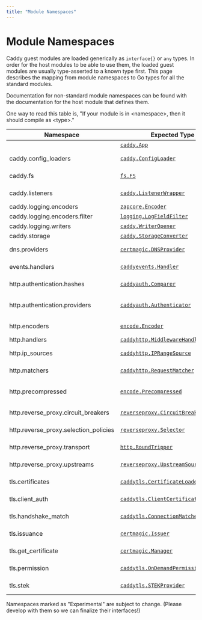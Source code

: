 ```yaml
---
title: "Module Namespaces"
---
```


# Module Namespaces

Caddy guest modules are loaded generically as `interface{}` or `any` types. In order for the host modules to be able to use them, the loaded guest modules are usually type-asserted to a known type first. This page describes the mapping from module namespaces to Go types for all the standard modules.

Documentation for non-standard module namespaces can be found with the documentation for the host module that defines them.

<aside class="tip">
	One way to read this table is, "If your module is in &lt;namespace&gt;, then it should compile as &lt;type&gt;."
</aside>

Namespace | Expected Type | Description | Notes
--------- | ------------- | ----------- | ----------
|         | [`caddy.App`](https://pkg.go.dev/github.com/caddyserver/caddy/v2?tab=doc#App) | Caddy app
caddy.config_loaders | [`caddy.ConfigLoader`](https://pkg.go.dev/github.com/caddyserver/caddy/v2#ConfigLoader) | Loads a config | <i>⚠️ Experimental</i>
caddy.fs  | [`fs.FS`](https://pkg.go.dev/io/fs#FS) | Virtual file system |  <i>⚠️ Experimental</i>
caddy.listeners | [`caddy.ListenerWrapper`](https://pkg.go.dev/github.com/caddyserver/caddy/v2#ListenerWrapper) | Wrap network listeners
caddy.logging.encoders | [`zapcore.Encoder`](https://pkg.go.dev/go.uber.org/zap/zapcore#Encoder) | Log entry encoder
caddy.logging.encoders.filter | [`logging.LogFieldFilter`](https://pkg.go.dev/github.com/caddyserver/caddy/v2/modules/logging?tab=doc#LogFieldFilter) | Log field filter
caddy.logging.writers | [`caddy.WriterOpener`](https://pkg.go.dev/github.com/caddyserver/caddy/v2?tab=doc#WriterOpener) | Log writers
caddy.storage | [`caddy.StorageConverter`](https://pkg.go.dev/github.com/caddyserver/caddy/v2?tab=doc#StorageConverter) | Storage backends
dns.providers | [`certmagic.DNSProvider`](https://pkg.go.dev/github.com/caddyserver/certmagic#DNSProvider) | DNS challenge solver
events.handlers | [`caddyevents.Handler`](https://pkg.go.dev/github.com/caddyserver/caddy/v2/modules/caddyevents#Handler) | Event handlers | <i>⚠️ Experimental</i>
http.authentication.hashes | [`caddyauth.Comparer`](https://pkg.go.dev/github.com/caddyserver/caddy/v2/modules/caddyhttp/caddyauth?tab=doc#Comparer) | Password hashers/comparers
http.authentication.providers | [`caddyauth.Authenticator`](https://pkg.go.dev/github.com/caddyserver/caddy/v2/modules/caddyhttp/caddyauth?tab=doc#Authenticator) | HTTP authentication providers
http.encoders | [`encode.Encoder`](https://pkg.go.dev/github.com/caddyserver/caddy/v2/modules/caddyhttp/encode#Encoder) | Usually, compression
http.handlers | [`caddyhttp.MiddlewareHandler`](https://pkg.go.dev/github.com/caddyserver/caddy/v2/modules/caddyhttp#MiddlewareHandler) | HTTP handlers
http.ip_sources | [`caddyhttp.IPRangeSource`](https://pkg.go.dev/github.com/caddyserver/caddy/v2/modules/caddyhttp#IPRangeSource) | IP ranges for trusted proxies
http.matchers | [`caddyhttp.RequestMatcher`](https://pkg.go.dev/github.com/caddyserver/caddy/v2/modules/caddyhttp?tab=doc#RequestMatcher) | HTTP request matchers
http.precompressed | [`encode.Precompressed`](https://pkg.go.dev/github.com/caddyserver/caddy/v2/modules/caddyhttp/encode#Precompressed) | Supported precompress mappings
http.reverse_proxy.circuit_breakers | [`reverseproxy.CircuitBreaker`](https://pkg.go.dev/github.com/caddyserver/caddy/v2/modules/caddyhttp/reverseproxy?tab=doc#CircuitBreaker) | Reverse proxy circuit breakers
http.reverse_proxy.selection_policies | [`reverseproxy.Selector`](https://pkg.go.dev/github.com/caddyserver/caddy/v2/modules/caddyhttp/reverseproxy?tab=doc#Selector) | Load balancing selection policies
http.reverse_proxy.transport | [`http.RoundTripper`](https://pkg.go.dev/net/http?tab=doc#RoundTripper) | HTTP reverse proxy transports
http.reverse_proxy.upstreams | [`reverseproxy.UpstreamSource`](https://pkg.go.dev/github.com/caddyserver/caddy/v2/modules/caddyhttp/reverseproxy?tab=doc#UpstreamSource) | Dynamic upstream source | <i>⚠️ Experimental</i>
tls.certificates | [`caddytls.CertificateLoader`](https://pkg.go.dev/github.com/caddyserver/caddy/v2/modules/caddytls?tab=doc#CertificateLoader) | TLS certificate source
tls.client_auth | [`caddytls.ClientCertificateVerifier`](https://pkg.go.dev/github.com/caddyserver/caddy/v2/modules/caddytls#ClientCertificateVerifier) | Verifies client certificates
tls.handshake_match | [`caddytls.ConnectionMatcher`](https://pkg.go.dev/github.com/caddyserver/caddy/v2/modules/caddytls?tab=doc#ConnectionMatcher) | TLS connection matcher
tls.issuance | [`certmagic.Issuer`](https://pkg.go.dev/github.com/caddyserver/certmagic?tab=doc#Issuer) | TLS certificate issuer
tls.get_certificate | [`certmagic.Manager`](https://pkg.go.dev/github.com/caddyserver/certmagic?tab=doc#Manager) | TLS certificate manager | <i>⚠️ Experimental</i>
tls.permission | [`caddytls.OnDemandPermission`](https://pkg.go.dev/github.com/caddyserver/caddy/v2/modules/caddytls#OnDemandPermission) | Whether to obtain a cert for a domain | <i>⚠️ Experimental</i>
tls.stek | [`caddytls.STEKProvider`](https://pkg.go.dev/github.com/caddyserver/caddy/v2/modules/caddytls?tab=doc#STEKProvider) | TLS session ticket key source

Namespaces marked as "Experimental" are subject to change. (Please develop with them so we can finalize their interfaces!)
